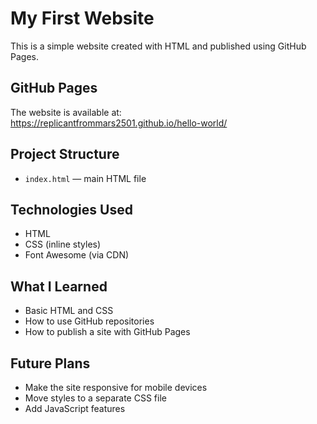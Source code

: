 # My First Website

This is a simple website created with HTML and published using GitHub Pages.

## GitHub Pages

The website is available at:  
https://replicantfrommars2501.github.io/hello-world/

## Project Structure

- `index.html` — main HTML file

## Technologies Used

- HTML
- CSS (inline styles)
- Font Awesome (via CDN)

## What I Learned

- Basic HTML and CSS
- How to use GitHub repositories
- How to publish a site with GitHub Pages

## Future Plans

- Make the site responsive for mobile devices
- Move styles to a separate CSS file
- Add JavaScript features
